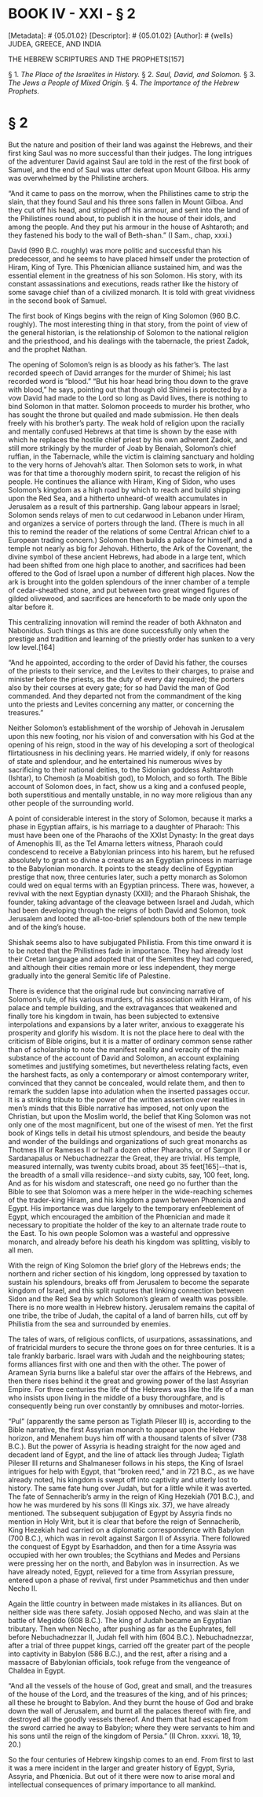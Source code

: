 # BOOK IV - XXI - § 2
[Metadata]: # {05.01.02}
[Descriptor]: # {05.01.02}
[Author]: # {wells}
JUDEA, GREECE, AND INDIA

THE HEBREW SCRIPTURES AND THE PROPHETS[157]

§ 1. _The Place of the Israelites in History._ § 2. _Saul, David,      and
Solomon._ § 3. _The Jews a People of Mixed Origin._ § 4. _The      Importance
of the Hebrew Prophets._

# § 2
But the nature and position of their land was against the Hebrews, and their
first king Saul was no more successful than their judges. The long intrigues of
the adventurer David against Saul are told in the rest of the first book of
Samuel, and the end of Saul was utter defeat upon Mount Gilboa. His army was
overwhelmed by the Philistine archers.

“And it came to pass on the morrow, when the Philistines came to strip the
slain, that they found Saul and his three sons fallen in Mount Gilboa. And they
cut off his head, and stripped off his armour, and sent into the land of the
Philistines round about, to publish it in the house of their idols, and among
the people. And they put his armour in the house of Ashtaroth; and they
fastened his body to the wall of Beth-shan.” (I Sam., chap, xxxi.)

David (990 B.C. roughly) was more politic and successful than his predecessor,
and he seems to have placed himself under the protection of Hiram, King of
Tyre. This Phœnician alliance sustained him, and was the essential element in
the greatness of his son Solomon. His story, with its constant assassinations
and executions, reads rather like the history of some savage chief than of a
civilized monarch. It is told with great vividness in the second book of
Samuel.

The first book of Kings begins with the reign of King Solomon (960 B.C.
roughly). The most interesting thing in that story, from the point of view of
the general historian, is the relationship of Solomon to the national religion
and the priesthood, and his dealings with the tabernacle, the priest Zadok, and
the prophet Nathan.

The opening of Solomon’s reign is as bloody as his father’s. The last recorded
speech of David arranges for the murder of Shimei; his last recorded word is
“blood.” “But his hoar head bring thou down to the grave with blood,” he says,
pointing out that though old Shimei is protected by a vow David had made to the
Lord so long as David lives, there is nothing to bind Solomon in that matter.
Solomon proceeds to murder his brother, who has sought the throne but quailed
and made submission. He then deals freely with his brother’s party. The weak
hold of religion upon the racially and mentally confused Hebrews at that time
is shown by the ease with which he replaces the hostile chief priest by his own
adherent Zadok, and still more strikingly by the murder of Joab by Benaiah,
Solomon’s chief ruffian, in the Tabernacle, while the victim is claiming
sanctuary and holding to the very horns of Jehovah’s altar. Then Solomon sets
to work, in what was for that time a thoroughly modern spirit, to recast the
religion of his people. He continues the alliance with Hiram, King of Sidon,
who uses Solomon’s kingdom as a high road by which to reach and build shipping
upon the Red Sea, and a hitherto unheard-of wealth accumulates in Jerusalem as
a result of this partnership. Gang labour appears in Israel; Solomon sends
relays of men to cut cedarwood in Lebanon under Hiram, and organizes a service
of porters through the land. (There is much in all this to remind the reader of
the relations of some Central African chief to a European trading concern.)
Solomon then builds a palace for himself, and a temple not nearly as big for
Jehovah. Hitherto, the Ark of the Covenant, the divine symbol of these ancient
Hebrews, had abode in a large tent, which had been shifted from one high place
to another, and sacrifices had been offered to the God of Israel upon a number
of different high places. Now the ark is brought into the golden splendours of
the inner chamber of a temple of cedar-sheathed stone, and put between two
great winged figures of gilded olivewood, and sacrifices are henceforth to be
made only upon the altar before it.

This centralizing innovation will remind the reader of both Akhnaton and
Nabonidus. Such things as this are done successfully only when the prestige and
tradition and learning of the priestly order has sunken to a very low
level.[164]

“And he appointed, according to the order of David his father, the courses of
the priests to their service, and the Levites to their charges, to praise and
minister before the priests, as the duty of every day required; the porters
also by their courses at every gate; for so had David the man of God commanded.
And they departed not from the commandment of the king unto the priests and
Levites concerning any matter, or concerning the treasures.”

Neither Solomon’s establishment of the worship of Jehovah in Jerusalem upon
this new footing, nor his vision of and conversation with his God at the
opening of his reign, stood in the way of his developing a sort of theological
flirtatiousness in his declining years. He married widely, if only for reasons
of state and splendour, and he entertained his numerous wives by sacrificing to
their national deities, to the Sidonian goddess Ashtaroth (Ishtar), to Chemosh
(a Moabitish god), to Moloch, and so forth. The Bible account of Solomon does,
in fact, show us a king and a confused people, both superstitious and mentally
unstable, in no way more religious than any other people of the surrounding
world.

A point of considerable interest in the story of Solomon, because it marks a
phase in Egyptian affairs, is his marriage to a daughter of Pharaoh: This must
have been one of the Pharaohs of the XXIst Dynasty: In the great days of
Amenophis III, as the Tel Amarna letters witness, Pharaoh could condescend to
receive a Babylonian princess into his harem, but he refused absolutely to
grant so divine a creature as an Egyptian princess in marriage to the
Babylonian monarch. It points to the steady decline of Egyptian prestige that
now, three centuries later, such a petty monarch as Solomon could wed on equal
terms with an Egyptian princess. There was, however, a revival with the next
Egyptian dynasty (XXII); and the Pharaoh Shishak, the founder, taking advantage
of the cleavage between Israel and Judah, which had been developing through the
reigns of both David and Solomon, took Jerusalem and looted the all-too-brief
splendours both of the new temple and of the king’s house.

Shishak seems also to have subjugated Philistia. From this time onward it is to
be noted that the Philistines fade in importance. They had already lost their
Cretan language and adopted that of the Semites they had conquered, and
although their cities remain more or less independent, they merge gradually
into the general Semitic life of Palestine.

There is evidence that the original rude but convincing narrative of Solomon’s
rule, of his various murders, of his association with Hiram, of his palace and
temple building, and the extravagances that weakened and finally tore his
kingdom in twain, has been subjected to extensive interpolations and expansions
by a later writer, anxious to exaggerate his prosperity and glorify his wisdom.
It is not the place here to deal with the criticism of Bible origins, but it is
a matter of ordinary common sense rather than of scholarship to note the
manifest reality and veracity of the main substance of the account of David and
Solomon, an account explaining sometimes and justifying sometimes, but
nevertheless relating facts, even the harshest facts, as only a contemporary or
almost contemporary writer, convinced that they cannot be concealed, would
relate them, and then to remark the sudden lapse into adulation when the
inserted passages occur. It is a striking tribute to the power of the written
assertion over realities in men’s minds that this Bible narrative has imposed,
not only upon the Christian, but upon the Moslim world, the belief that King
Solomon was not only one of the most magnificent, but one of the wisest of men.
Yet the first book of Kings tells in detail his utmost splendours, and beside
the beauty and wonder of the buildings and organizations of such great monarchs
as Thotmes III or Rameses II or half a dozen other Pharaohs, or of Sargon II or
Sardanapalus or Nebuchadnezzar the Great, they are trivial. His temple,
measured internally, was twenty cubits broad, about 35 feet[165]--that is, the
breadth of a small villa residence--and sixty cubits, say, 100 feet, long. And
as for his wisdom and statescraft, one need go no further than the Bible to see
that Solomon was a mere helper in the wide-reaching schemes of the trader-king
Hiram, and his kingdom a pawn between Phœnicia and Egypt. His importance was
due largely to the temporary enfeeblement of Egypt, which encouraged the
ambition of the Phœnician and made it necessary to propitiate the holder of the
key to an alternate trade route to the East. To his own people Solomon was a
wasteful and oppressive monarch, and already before his death his kingdom was
splitting, visibly to all men.

With the reign of King Solomon the brief glory of the Hebrews ends; the
northern and richer section of his kingdom, long oppressed by taxation to
sustain his splendours, breaks off from Jerusalem to become the separate
kingdom of Israel, and this split ruptures that linking connection between
Sidon and the Red Sea by which Solomon’s gleam of wealth was possible. There is
no more wealth in Hebrew history. Jerusalem remains the capital of one tribe,
the tribe of Judah, the capital of a land of barren hills, cut off by Philistia
from the sea and surrounded by enemies.

The tales of wars, of religious conflicts, of usurpations, assassinations, and
of fratricidal murders to secure the throne goes on for three centuries. It is
a tale frankly barbaric. Israel wars with Judah and the neighbouring states;
forms alliances first with one and then with the other. The power of Aramean
Syria burns like a baleful star over the affairs of the Hebrews, and then there
rises behind it the great and growing power of the last Assyrian Empire. For
three centuries the life of the Hebrews was like the life of a man who insists
upon living in the middle of a busy thoroughfare, and is consequently being run
over constantly by omnibuses and motor-lorries.

“Pul” (apparently the same person as Tiglath Pileser III) is, according to the
Bible narrative, the first Assyrian monarch to appear upon the Hebrew horizon,
and Menahem buys him off with a thousand talents of silver (738 B.C.). But the
power of Assyria is heading straight for the now aged and decadent land of
Egypt, and the line of attack lies through Judea; Tiglath Pileser III returns
and Shalmaneser follows in his steps, the King of Israel intrigues for help
with Egypt, that “broken reed,” and in 721 B.C., as we have already noted, his
kingdom is swept off into captivity and utterly lost to history. The same fate
hung over Judah, but for a little while it was averted. The fate of
Sennacherib’s army in the reign of King Hezekiah (701 B.C.), and how he was
murdered by his sons (II Kings xix. 37), we have already mentioned. The
subsequent subjugation of Egypt by Assyria finds no mention in Holy Writ, but
it is clear that before the reign of Sennacherib, King Hezekiah had carried on
a diplomatic correspondence with Babylon (700 B.C.), which was in revolt
against Sargon II of Assyria. There followed the conquest of Egypt by
Esarhaddon, and then for a time Assyria was occupied with her own troubles; the
Scythians and Medes and Persians were pressing her on the north, and Babylon
was in insurrection. As we have already noted, Egypt, relieved for a time from
Assyrian pressure, entered upon a phase of revival, first under Psammetichus
and then under Necho II.

Again the little country in between made mistakes in its alliances. But on
neither side was there safety. Josiah opposed Necho, and was slain at the
battle of Megiddo (608 B.C.). The king of Judah became an Egyptian tributary.
Then when Necho, after pushing as far as the Euphrates, fell before
Nebuchadnezzar II, Judah fell with him (604 B.C.). Nebuchadnezzar, after a
trial of three puppet kings, carried off the greater part of the people into
captivity in Babylon (586 B.C.), and the rest, after a rising and a massacre of
Babylonian officials, took refuge from the vengeance of Chaldea in Egypt.

“And all the vessels of the house of God, great and small, and the treasures of
the house of the Lord, and the treasures of the king, and of his princes; all
these he brought to Babylon. And they burnt the house of God and brake down the
wall of Jerusalem, and burnt all the palaces thereof with fire, and destroyed
all the goodly vessels thereof. And them that had escaped from the sword
carried he away to Babylon; where they were servants to him and his sons until
the reign of the kingdom of Persia.” (II Chron. xxxvi. 18, 19, 20.)

So the four centuries of Hebrew kingship comes to an end. From first to last it
was a mere incident in the larger and greater history of Egypt, Syria, Assyria,
and Phœnicia. But out of it there were now to arise moral and intellectual
consequences of primary importance to all mankind.

